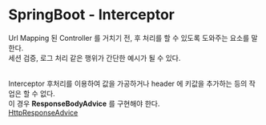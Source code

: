 # SpringBoot - Interceptor
Url Mapping 된 Controller 를 거치기 전, 후 처리를 할 수 있도록 도와주는 요소를 말한다.<br>
세션 검증, 로그 처리 같은 행위가 간단한 예시가 될 수 있다.<br><br>

Interceptor 후처리를 이용하여 값을 가공하거나 header 에 키값을 추가하는 등의 작업은 할 수 없다.<br>
이 경우 **ResponseBodyAdvice** 를 구현해야 한다.<br>
[HttpResponseAdvice](/src/main/java/com/example/interceptor/advice/HttpResponseAdvice.java)